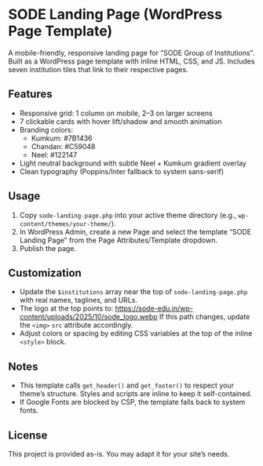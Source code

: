 # SODE Landing Page (WordPress Page Template)

A mobile-friendly, responsive landing page for “SODE Group of Institutions”. Built as a WordPress page template with inline HTML, CSS, and JS. Includes seven institution tiles that link to their respective pages.

## Features
- Responsive grid: 1 column on mobile, 2–3 on larger screens
- 7 clickable cards with hover lift/shadow and smooth animation
- Branding colors:
  - Kumkum: #7B1436
  - Chandan: #C59048
  - Neel: #122147
- Light neutral background with subtle Neel + Kumkum gradient overlay
- Clean typography (Poppins/Inter fallback to system sans-serif)

## Usage
1. Copy `sode-landing-page.php` into your active theme directory (e.g., `wp-content/themes/your-theme/`).
2. In WordPress Admin, create a new Page and select the template “SODE Landing Page” from the Page Attributes/Template dropdown.
3. Publish the page.

## Customization
- Update the `$institutions` array near the top of `sode-landing-page.php` with real names, taglines, and URLs.
- The logo at the top points to:
  https://sode-edu.in/wp-content/uploads/2025/10/sode_logo.webp
  If this path changes, update the `<img>` `src` attribute accordingly.
- Adjust colors or spacing by editing CSS variables at the top of the inline `<style>` block.

## Notes
- This template calls `get_header()` and `get_footer()` to respect your theme’s structure. Styles and scripts are inline to keep it self-contained.
- If Google Fonts are blocked by CSP, the template falls back to system fonts.

## License
This project is provided as-is. You may adapt it for your site’s needs.

